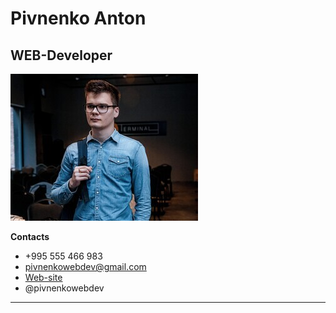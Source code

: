 
# Pivnenko Anton
## WEB-Developer
![Avatar](/img/ava.jpg)



**Contacts**


* +995 555 466 983
* pivnenkowebdev@gmail.com
* [Web-site](https://pivnenko-anton.pro/)
* @pivnenkowebdev

-----------------------------------------
